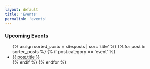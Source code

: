 ```yaml
---
layout: default
title: 'Events'
permalink: 'events'
---
```


### Upcoming Events
<ul class="notes-list">
  {% assign sorted_posts = site.posts | sort: 'title' %}
  {% for post in sorted_posts %}
    {% if post.category == 'event' %}
      <li>
        <a href="{{ post.url | relative_url }}">
          {{ post.title }}
        </a>
      </li>
    {% endif %}
  {% endfor %}
</ul>
